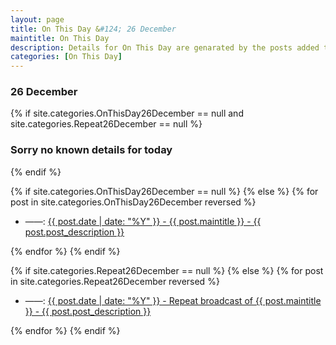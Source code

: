 ```yaml
---
layout: page
title: On This Day &#124; 26 December
maintitle: On This Day
description: Details for On This Day are genarated by the posts added to the website so the content is subject to changes/updates over time.
categories: [On This Day]
---
```


<h3>26 December</h3>

{% if site.categories.OnThisDay26December == null and site.categories.Repeat26December == null %}
  <h3>Sorry no known details for today</h3>
{% endif %}

{% if site.categories.OnThisDay26December == null %}
{% else %}
{% for post in site.categories.OnThisDay26December reversed %}
<ul>
<li> ——: <a href="{{ post.url }}">{{ post.date | date: "%Y" }} - {{ post.maintitle }} - {{ post.post_description }}</a></li>
</ul>
{% endfor %}
{% endif %}

{% if site.categories.Repeat26December == null %}
{% else %}
{% for post in site.categories.Repeat26December reversed %}
<ul>
<li> ——: <a href="{{ post.url }}">{{ post.date | date: "%Y" }} - Repeat broadcast of {{ post.maintitle }} - {{ post.post_description }}</a></li>
</ul>
{% endfor %}
{% endif %}

